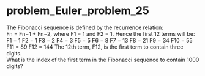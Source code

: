 # problem_Euler_problem_25
The Fibonacci sequence is defined by the recurrence relation:  
Fn = Fn−1 + Fn−2, where F1 = 1 and F2 = 1. 
Hence the first 12 terms will be:  
F1 = 1 
F2 = 1 
F3 = 2 
F4 = 3 
F5 = 5 
F6 = 8 
F7 = 13 
F8 = 21 
F9 = 34 
F10 = 55 
F11 = 89 
F12 = 144 
The 12th term, F12, is the first term to contain three digits.  
What is the index of the first term in the Fibonacci sequence to contain 1000 digits?
